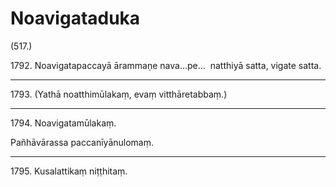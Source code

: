 # Noavigataduka

(517.)

1792\. Noavigatapaccayā ārammaṇe nava…pe…  natthiyā satta, vigate satta.

---

1793\. (Yathā noatthimūlakaṃ, evaṃ vitthāretabbaṃ.)

---

1794\. Noavigatamūlakaṃ.

Pañhāvārassa paccanīyānulomaṃ.

---

1795\. Kusalattikaṃ niṭṭhitaṃ.
